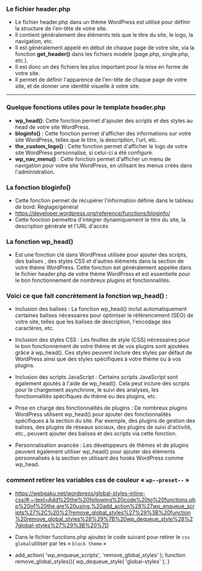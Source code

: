 ### Le fichier header.php

- Le fichier header.php dans un thème WordPress est utilisé pour définir la structure de l'en-tête de votre site.
- Il contient généralement des éléments tels que le titre du site, le logo, la navigation, etc.
- Il est généralement appelé en début de chaque page de votre site, via la fonction **get_header()** dans les fichiers modèle (page.php, single.php, etc.).
- Il est donc un des fichiers les plus important pour la mise en forme de votre site.
- Il permet de définir l'apparence de l'en-tête de chaque page de votre site, et de donner une identité visuelle à votre site.

---

### Quelque fonctions utiles pour le template header.php

- **wp_head()**: Cette fonction permet d'ajouter des scripts et des styles au head de votre site WordPress.
- **bloginfo()** : Cette fonction permet d'afficher des informations sur votre site WordPress, telles que le titre, la description, l'url, etc.
- **the_custom_logo()** : Cette fonction permet d'afficher le logo de votre site WordPress personnalisé, si celui-ci a été configuré.
- **wp_nav_menu()** : Cette fonction permet d'afficher un menu de navigation pour votre site WordPress, en utilisant les menus créés dans l'administration.

### La fonction bloginfo()

- Cette fonction permet de récupérer l'information définie dans le tableau de bord: Réglage/général
- https://developer.wordpress.org/reference/functions/bloginfo/
- Cette fonction permettra d'intégrer dynamiquement le titre du site, la description générale et l'URL d'accès


### La fonction wp_head() 
- Est une fonction clé dans WordPress utilisée pour ajouter des scripts, des balises <meta>, des styles CSS et d'autres éléments dans la section <head> de votre thème WordPress. Cette fonction est généralement appelée dans le fichier header.php de votre thème WordPress et est essentielle pour le bon fonctionnement de nombreux plugins et fonctionnalités.

### Voici ce que fait concrètement la fonction wp_head() :

- Inclusion des balises <meta> : La fonction wp_head() inclut automatiquement certaines balises <meta> nécessaires pour optimiser le référencement (SEO) de votre site, telles que les balises de description, l'encodage des caractères, etc.

- Inclusion des styles CSS : Les feuilles de style (CSS) nécessaires pour le bon fonctionnement de votre thème et de vos plugins sont ajoutées grâce à wp_head(). Ces styles peuvent inclure des styles par défaut de WordPress ainsi que des styles spécifiques à votre thème ou à vos plugins.

- Inclusion des scripts JavaScript : Certains scripts JavaScript sont également ajoutés à l'aide de wp_head(). Cela peut inclure des scripts pour le chargement asynchrone, le suivi des analyses, les fonctionnalités spécifiques du thème ou des plugins, etc.

- Prise en charge des fonctionnalités de plugins : De nombreux plugins WordPress utilisent wp_head() pour ajouter des fonctionnalités spécifiques à la section <head> du site. Par exemple, des plugins de gestion des balises, des plugins de réseaux sociaux, des plugins de suivi d'activité, etc., peuvent ajouter des balises et des scripts via cette fonction.

- Personnalisation avancée : Les développeurs de thèmes et de plugins peuvent également utiliser wp_head() pour ajouter des éléments personnalisés à la section <head> en utilisant des hooks WordPress comme wp_head.

### comment retirer les variables css de couleur « `wp--preset--` »

- https://webgaku.net/wordpress/global-styles-inline-css/#:~:text=Add%20the%20following%20code%20to%20functions.php%20of%20the,are%20using.%20add_action%28%27wp_enqueue_scripts%27%2C%20%27remove_global_styles%27%29%3B%20function%20remove_global_styles%28%29%7B%20wp_dequeue_style%28%27global-styles%27%29%3B%20%7D

- Dans le fichier functions.php ajoutez le code suivant pour retirer le `css global`utiliser par les « `block theme` »
- add_action( 'wp_enqueue_scripts', 'remove_global_styles' );
function remove_global_styles(){
    wp_dequeue_style( 'global-styles' );
}